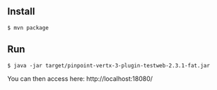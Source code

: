 
## Install
```
$ mvn package
```

## Run
```
$ java -jar target/pinpoint-vertx-3-plugin-testweb-2.3.1-fat.jar
```
You can then access here: http://localhost:18080/

